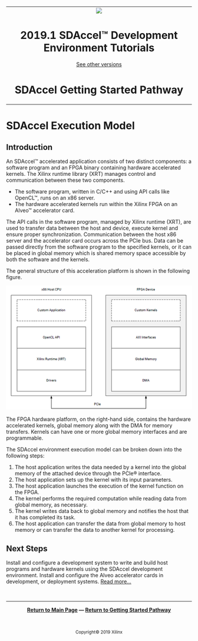 <table>
 <tr>
   <td align="center"><img src="https://www.xilinx.com/content/dam/xilinx/imgs/press/media-kits/corporate/xilinx-logo.png" width="30%"/><h1>2019.1 SDAccel™ Development Environment Tutorials</h1>
   <a href="https://github.com/Xilinx/SDAccel-Tutorials/branches/all">See other versions</a>
   </td>
 </tr>
 <tr>
 <td align="center"><h1>SDAccel Getting Started Pathway</h1>
 </td>
 </tr>
</table>

# SDAccel Execution Model

## Introduction

An SDAccel™ accelerated application consists of two distinct components: a software program and an FPGA binary containing hardware accelerated kernels. The Xilinx runtime library (XRT) manages control and communication between these two components.

* The software program, written in C/C++ and using API calls like OpenCL™, runs on an x86 server.
* The hardware accelerated kernels run within the Xilinx FPGA on an Alveo™ accelerator card.  

The API calls in the software program, managed by Xilinx runtime (XRT), are used to transfer data between the host and device, execute kernel and ensure proper synchronization. Communication between the host x86 server and the accelerator card occurs across the PCIe bus. Data can be passed directly from the software program to the specified kernels, or it can be placed in global memory which is shared memory space accessible by both the software and the kernels.
 
The general structure of this acceleration platform is shown in the following figure.

![host_fpga_partition_structure](images/host_fpga_partition_structure.png)  

The FPGA hardware platform, on the right-hand side, contains the hardware accelerated kernels, global memory along with the DMA for memory transfers. Kernels can have one or more global memory interfaces and are programmable.  

The SDAccel environment execution model can be broken down into the following steps:  

1. The host application writes the data needed by a kernel into the global memory of the attached device through the PCIe® interface.
2. The host application sets up the kernel with its input parameters.
3. The host application launches the execution of the kernel function on the FPGA.
4. The kernel performs the required computation while reading data from global memory, as necessary.
5. The kernel writes data back to global memory and notifies the host that it has completed its task.
6. The host application can transfer the data from global memory to host memory or can transfer the data to another kernel for processing.

## Next Steps

Install and configure a development system to write and build host programs and hardware kernels using the SDAccel development environment. Install and configure the Alveo accelerator cards in development, or deployment systems. [Read more...](/docs/alveo-getting-started/)

</br>
<hr/>
<p align= center><b><a href="/README.md">Return to Main Page</a> — <a href="/docs/sdaccel-getting-started/">Return to Getting Started Pathway</a></b></p>
</br>
<p align="center"><sup>Copyright&copy; 2019 Xilinx</sup></p>
